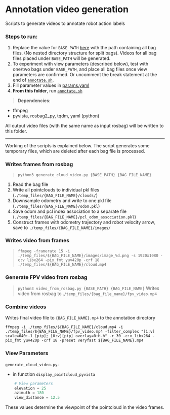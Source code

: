 # Annotation video generation

Scripts to generate videos to annotate robot action labels

### Steps to run:

1. Replace the value for `BASE_PATH` [here](./annotate.sh) with the path containing all bag files. (No nested directory structure for split bags). Videos for all bag files placed under `BASE_PATH` will be generated.
2. To experiment with view parameters (described below), test with one/two bags under `BASE_PATH`, and place all bag files once view parameters are confirmed. Or uncomment the break statement at the end of [`annotate.sh`](./annotate.sh).
3. Fill parameter values in [params.yaml](./params.yaml)
4. **From this folder**, run [`annotate.sh`](./annotate.sh)

> **Dependencies**:
- ffmpeg
- pyvista, rosbag2_py, tqdm, yaml (python)

All output video files (with the same name as input rosbag) will be written to this folder.

___

Working of the scripts is explained below. The script generates some temporary files, which are deleted after each bag file is processed.
### Writes frames from rosbag
> `python3 generate_cloud_video.py {BASE_PATH} {BAG_FILE_NAME}`

1. Read the bag file
2. Write all pointclouds to individual pkl files (`./temp_files/{BAG_FILE_NAME}/clouds/`)
3. Downsample odometry and write to one pkl file (`./temp_files/{BAG_FILE_NAME}/odom.pkl`)
4. Save odom and pcl index association to a separate file (`./temp_files/{BAG_FILE_NAME}/pcl_odom_association.pkl`)
5. Construct frames with odometry trajectory and robot velocity arrow, save to `./temp_files/{BAG_FILE_NAME}/images/`

### Writes video from frames
> `ffmpeg -framerate 15 -i ./temp_files/${BAG_FILE_NAME}/images/image_%d.png -s 1920x1080 -c:v libx264 -pix_fmt yuv420p -crf 18 ./temp_files/${BAG_FILE_NAME}/cloud.mp4`

### Generate FPV video from rosbag

> `python3 video_from_rosbag.py {BASE_PATH} {BAG_FILE_NAME}`
Writes video from rosbag to .`/temp_files/{bag_file_name}/fpv_video.mp4`

### Combine videos

Writes final video file to `{BAG_FILE_NAME}.mp4` to the annotation directory

`ffmpeg -i ./temp_files/${BAG_FILE_NAME}/cloud.mp4 -i ./temp_files/${BAG_FILE_NAME}/fpv_video.mp4 -filter_complex "[1:v] scale=640:-1 [pip]; [0:v][pip] overlay=0:H-h" -r 30 -c:v libx264 -pix_fmt yuv420p -crf 18 -preset veryfast ${BAG_FILE_NAME}.mp4`

### View Parameters

`generate_cloud_video.py`:

- in function `display_pointcloud_pyvista`

```python
    # View parameters
    elevation = 25
    azimuth = 180
    view_distance = 12.5
```

These values determine the viewpoint of the pointcloud in the video frames.
